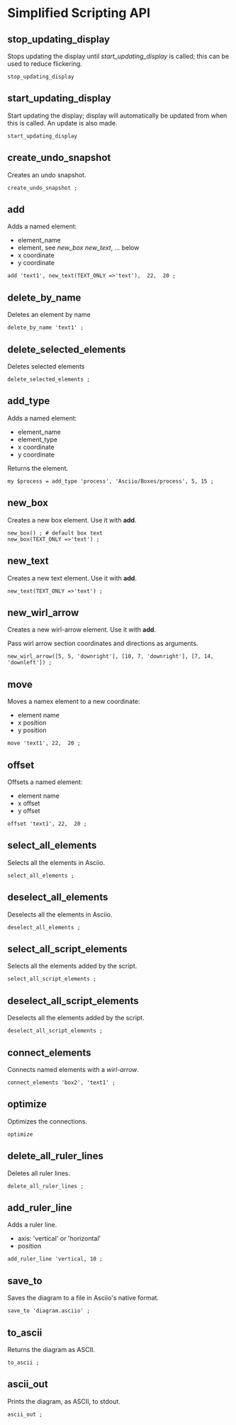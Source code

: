 # Simplified Scripting API

## stop_updating_display  

Stops updating the display until *start_updating_display* is called; this can be used to reduce flickering.

```
stop_updating_display
```

## start_updating_display  

Start updating the display; display will automatically be updated from when this is called. An update is also made.

```
start_updating_display
```

## create_undo_snapshot

Creates an undo snapshot.

```
create_undo_snapshot ;
```

## add

Adds a named element:
- element_name
- element, see *new_box* *new_text*, ... below
- x coordinate
- y coordinate

```
add 'text1', new_text(TEXT_ONLY =>'text'),  22,  20 ;
```

## delete_by_name

Deletes an element by name

```
delete_by_name 'text1' ;
```

## delete_selected_elements

Deletes selected elements

```
delete_selected_elements ;
```

## add_type

Adds a named element:
- element_name
- element_type
- x coordinate
- y coordinate

Returns the element.

```
my $process = add_type 'process', 'Asciio/Boxes/process', 5, 15 ;
```

## new_box

Creates a new box element. Use it with **add**.

```
new_box() ; # default box text
new_box(TEXT_ONLY =>'text') ;
```

## new_text

Creates a new text element. Use it with **add**.

```
new_text(TEXT_ONLY =>'text') ;
```

## new_wirl_arrow

Creates a new wirl-arrow element. Use it with **add**.

Pass wirl arrow section coordinates and directions as arguments.

```
new_wirl_arrow([5, 5, 'downright'], [10, 7, 'downright'], [7, 14, 'downleft']) ;
```

## move

Moves a namex element to a new coordinate:
- element name
- x position
- y position

```
move 'text1', 22,  20 ;
```

## offset

Offsets a named element:
- element name
- x offset
- y offset

```
offset 'text1', 22,  20 ;
```

## select_all_elements

Selects all the elements in Asciio.

```
select_all_elements ;
```

## deselect_all_elements

Deselects all the elements in Asciio.

```
deselect_all_elements ;
```

## select_all_script_elements

Selects all the elements added by the script.

```
select_all_script_elements ;
```

## deselect_all_script_elements

Deselects all the elements added by the script.

```
deselect_all_script_elements ;
```

## connect_elements

Connects named elements with a *wirl-arrow*.

```
connect_elements 'box2', 'text1' ;
```

## optimize

Optimizes the connections.

```
optimize
```

## delete_all_ruler_lines

Deletes all ruler lines.

```
delete_all_ruler_lines ;
```

## add_ruler_line

Adds a ruler line.

- axis: 'vertical' or 'horizontal'
- position

```
add_ruler_line 'vertical, 10 ;
```

## save_to

Saves the diagram to a file in Asciio's native format.

```
save_to 'diagram.asciio' ;
```

## to_ascii

Returns the diagram as ASCII.

```
to_ascii ;
```

## ascii_out

Prints the diagram, as ASCII, to stdout.

```
ascii_out ;
```

